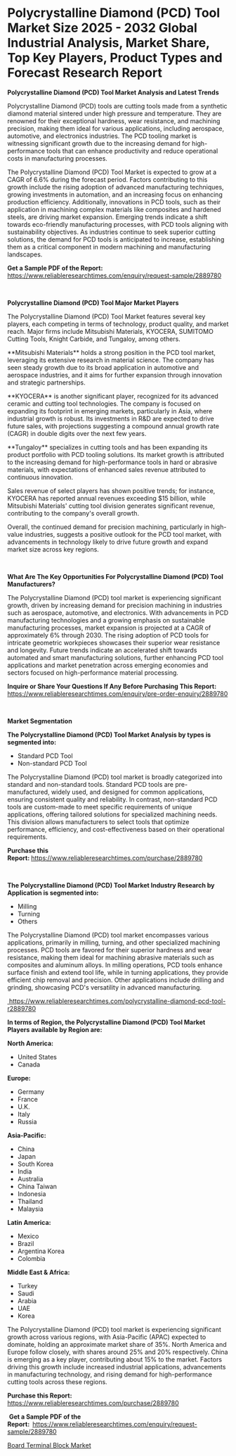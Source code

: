 <p><h1>Polycrystalline Diamond (PCD) Tool Market Size 2025 - 2032 Global Industrial Analysis, Market Share, Top Key Players, Product Types and Forecast Research Report</h1></p><p><strong>Polycrystalline Diamond (PCD) Tool Market Analysis and Latest Trends</strong></p>
<p><p>Polycrystalline Diamond (PCD) tools are cutting tools made from a synthetic diamond material sintered under high pressure and temperature. They are renowned for their exceptional hardness, wear resistance, and machining precision, making them ideal for various applications, including aerospace, automotive, and electronics industries. The PCD tooling market is witnessing significant growth due to the increasing demand for high-performance tools that can enhance productivity and reduce operational costs in manufacturing processes.</p><p>The Polycrystalline Diamond (PCD) Tool Market is expected to grow at a CAGR of 6.6% during the forecast period. Factors contributing to this growth include the rising adoption of advanced manufacturing techniques, growing investments in automation, and an increasing focus on enhancing production efficiency. Additionally, innovations in PCD tools, such as their application in machining complex materials like composites and hardened steels, are driving market expansion. Emerging trends indicate a shift towards eco-friendly manufacturing processes, with PCD tools aligning with sustainability objectives. As industries continue to seek superior cutting solutions, the demand for PCD tools is anticipated to increase, establishing them as a critical component in modern machining and manufacturing landscapes.</p></p>
<p><strong>Get a Sample PDF of the Report:&nbsp;</strong> <a href="https://www.reliableresearchtimes.com/enquiry/request-sample/2889780?utm_campaign=2958&utm_medium=2&utm_source=Github&utm_content=ia&utm_term=14032025&utm_id=polycrystalline-diamond-pcd-tool">https://www.reliableresearchtimes.com/enquiry/request-sample/2889780</a></p>
<p>&nbsp;</p>
<p><strong>Polycrystalline Diamond (PCD) Tool Major Market Players</strong></p>
<p><p>The Polycrystalline Diamond (PCD) Tool Market features several key players, each competing in terms of technology, product quality, and market reach. Major firms include Mitsubishi Materials, KYOCERA, SUMITOMO Cutting Tools, Knight Carbide, and Tungaloy, among others.</p><p>**Mitsubishi Materials** holds a strong position in the PCD tool market, leveraging its extensive research in material science. The company has seen steady growth due to its broad application in automotive and aerospace industries, and it aims for further expansion through innovation and strategic partnerships.</p><p>**KYOCERA** is another significant player, recognized for its advanced ceramic and cutting tool technologies. The company is focused on expanding its footprint in emerging markets, particularly in Asia, where industrial growth is robust. Its investments in R&D are expected to drive future sales, with projections suggesting a compound annual growth rate (CAGR) in double digits over the next few years.</p><p>**Tungaloy** specializes in cutting tools and has been expanding its product portfolio with PCD tooling solutions. Its market growth is attributed to the increasing demand for high-performance tools in hard or abrasive materials, with expectations of enhanced sales revenue attributed to continuous innovation.</p><p>Sales revenue of select players has shown positive trends; for instance, KYOCERA has reported annual revenues exceeding $15 billion, while Mitsubishi Materials' cutting tool division generates significant revenue, contributing to the company's overall growth. </p><p>Overall, the continued demand for precision machining, particularly in high-value industries, suggests a positive outlook for the PCD tool market, with advancements in technology likely to drive future growth and expand market size across key regions.</p></p>
<p>&nbsp;</p>
<p><strong>What Are The Key Opportunities For Polycrystalline Diamond (PCD) Tool Manufacturers?</strong></p>
<p><p>The Polycrystalline Diamond (PCD) tool market is experiencing significant growth, driven by increasing demand for precision machining in industries such as aerospace, automotive, and electronics. With advancements in PCD manufacturing technologies and a growing emphasis on sustainable manufacturing processes, market expansion is projected at a CAGR of approximately 6% through 2030. The rising adoption of PCD tools for intricate geometric workpieces showcases their superior wear resistance and longevity. Future trends indicate an accelerated shift towards automated and smart manufacturing solutions, further enhancing PCD tool applications and market penetration across emerging economies and sectors focused on high-performance material processing.</p></p>
<p><strong>Inquire or Share Your Questions If Any Before Purchasing This Report:</strong> <a href="https://www.reliableresearchtimes.com/enquiry/pre-order-enquiry/2889780?utm_campaign=2958&utm_medium=2&utm_source=Github&utm_content=ia&utm_term=14032025&utm_id=polycrystalline-diamond-pcd-tool">https://www.reliableresearchtimes.com/enquiry/pre-order-enquiry/2889780</a></p>
<p>&nbsp;</p>
<p><strong>Market Segmentation</strong></p>
<p><strong>The Polycrystalline Diamond (PCD) Tool Market Analysis by types is segmented into:</strong></p>
<p><ul><li>Standard PCD Tool</li><li>Non-standard PCD Tool</li></ul></p>
<p><p>The Polycrystalline Diamond (PCD) tool market is broadly categorized into standard and non-standard tools. Standard PCD tools are pre-manufactured, widely used, and designed for common applications, ensuring consistent quality and reliability. In contrast, non-standard PCD tools are custom-made to meet specific requirements of unique applications, offering tailored solutions for specialized machining needs. This division allows manufacturers to select tools that optimize performance, efficiency, and cost-effectiveness based on their operational requirements.</p></p>
<p><strong>Purchase this Report:&nbsp;</strong><a href="https://www.reliableresearchtimes.com/purchase/2889780?utm_campaign=2958&utm_medium=2&utm_source=Github&utm_content=ia&utm_term=14032025&utm_id=polycrystalline-diamond-pcd-tool">https://www.reliableresearchtimes.com/purchase/2889780</a></p>
<p>&nbsp;</p>
<p><strong>The Polycrystalline Diamond (PCD) Tool Market Industry Research by Application is segmented into:</strong></p>
<p><ul><li>Milling</li><li>Turning</li><li>Others</li></ul></p>
<p><p>The Polycrystalline Diamond (PCD) tool market encompasses various applications, primarily in milling, turning, and other specialized machining processes. PCD tools are favored for their superior hardness and wear resistance, making them ideal for machining abrasive materials such as composites and aluminum alloys. In milling operations, PCD tools enhance surface finish and extend tool life, while in turning applications, they provide efficient chip removal and precision. Other applications include drilling and grinding, showcasing PCD's versatility in advanced manufacturing.</p></p>
<p><a href="https://www.reliableresearchtimes.com/polycrystalline-diamond-pcd-tool-r2889780?utm_campaign=2958&utm_medium=2&utm_source=Github&utm_content=ia&utm_term=14032025&utm_id=polycrystalline-diamond-pcd-tool">&nbsp;https://www.reliableresearchtimes.com/polycrystalline-diamond-pcd-tool-r2889780</a></p>
<p><strong>In terms of Region, the Polycrystalline Diamond (PCD) Tool Market Players available by Region are:</strong></p>
<p>
    <p> <strong> North America: </strong>
        <ul>
            <li>United States</li>
            <li>Canada</li>
        </ul>
        </p> 
    <p> <strong> Europe: </strong>
        <ul>
            <li>Germany</li>
            <li>France</li>
            <li>U.K.</li>
            <li>Italy</li>
            <li>Russia</li>
        </ul>
        </p> 
    <p> <strong> Asia-Pacific: </strong>
        <ul>
            <li>China</li>
            <li>Japan</li>
            <li>South Korea</li>
            <li>India</li>
            <li>Australia</li>
            <li>China Taiwan</li>
            <li>Indonesia</li>
            <li>Thailand</li>
            <li>Malaysia</li>
        </ul>
        </p> 
    <p> <strong> Latin America: </strong>
        <ul>
            <li>Mexico</li>
            <li>Brazil</li>
            <li>Argentina Korea</li>
            <li>Colombia</li>
        </ul>
        </p> 
    <p> <strong> Middle East & Africa: </strong>
        <ul>
            <li>Turkey</li>
            <li>Saudi</li>
            <li>Arabia</li>
            <li>UAE</li>
            <li>Korea</li>
        </ul>
    </p>
    </p>
<p><p>The Polycrystalline Diamond (PCD) tool market is experiencing significant growth across various regions, with Asia-Pacific (APAC) expected to dominate, holding an approximate market share of 35%. North America and Europe follow closely, with shares around 25% and 20% respectively. China is emerging as a key player, contributing about 15% to the market. Factors driving this growth include increased industrial applications, advancements in manufacturing technology, and rising demand for high-performance cutting tools across these regions.</p></p>
<p><strong>Purchase this Report: </strong><a href="https://www.reliableresearchtimes.com/purchase/2889780?utm_campaign=2958&utm_medium=2&utm_source=Github&utm_content=ia&utm_term=14032025&utm_id=polycrystalline-diamond-pcd-tool">https://www.reliableresearchtimes.com/purchase/2889780</a></p>
<p>&nbsp;<strong>Get a Sample PDF of the Report:&nbsp;&nbsp;</strong><a href="https://www.reliableresearchtimes.com/enquiry/request-sample/2889780?utm_campaign=2958&utm_medium=2&utm_source=Github&utm_content=ia&utm_term=14032025&utm_id=polycrystalline-diamond-pcd-tool">https://www.reliableresearchtimes.com/enquiry/request-sample/2889780</a></p>
<p><strong></strong></p>
<p><p><a href="https://github.com/djibenesha/Market-Research-Report-List-1/blob/main/board-terminal-block-market.md?utm_campaign=2958&utm_medium=2&utm_source=Github&utm_content=ia&utm_term=14032025&utm_id=polycrystalline-diamond-pcd-tool">Board Terminal Block Market</a></p></p>